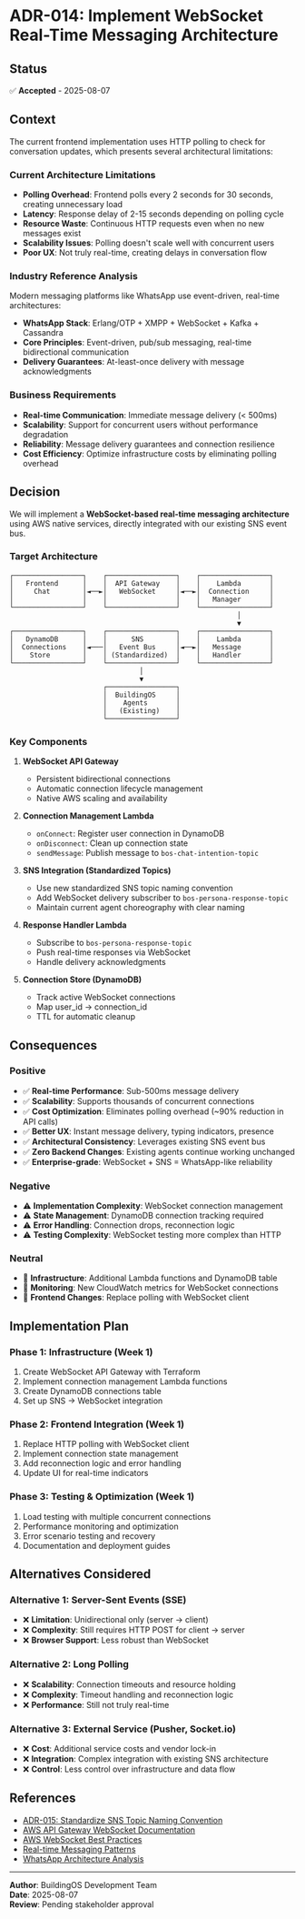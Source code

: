 # ADR-014: Implement WebSocket Real-Time Messaging Architecture

## Status
✅ **Accepted** - 2025-08-07

## Context

The current frontend implementation uses HTTP polling to check for conversation updates, which presents several architectural limitations:

### Current Architecture Limitations
- **Polling Overhead**: Frontend polls every 2 seconds for 30 seconds, creating unnecessary load
- **Latency**: Response delay of 2-15 seconds depending on polling cycle
- **Resource Waste**: Continuous HTTP requests even when no new messages exist
- **Scalability Issues**: Polling doesn't scale well with concurrent users
- **Poor UX**: Not truly real-time, creating delays in conversation flow

### Industry Reference Analysis
Modern messaging platforms like WhatsApp use event-driven, real-time architectures:
- **WhatsApp Stack**: Erlang/OTP + XMPP + WebSocket + Kafka + Cassandra
- **Core Principles**: Event-driven, pub/sub messaging, real-time bidirectional communication
- **Delivery Guarantees**: At-least-once delivery with message acknowledgments

### Business Requirements
- **Real-time Communication**: Immediate message delivery (< 500ms)
- **Scalability**: Support for concurrent users without performance degradation
- **Reliability**: Message delivery guarantees and connection resilience
- **Cost Efficiency**: Optimize infrastructure costs by eliminating polling overhead

## Decision

We will implement a **WebSocket-based real-time messaging architecture** using AWS native services, directly integrated with our existing SNS event bus.

### Target Architecture

```
┌─────────────────┐    ┌─────────────────┐    ┌─────────────────┐
│   Frontend      │    │  API Gateway    │    │    Lambda       │
│     Chat        │◄──►│   WebSocket     │◄──►│  Connection     │
│                 │    │                 │    │   Manager       │
└─────────────────┘    └─────────────────┘    └─────────────────┘
                                                        │
                                                        ▼
┌─────────────────┐    ┌─────────────────┐    ┌─────────────────┐
│   DynamoDB      │    │      SNS        │    │    Lambda       │
│  Connections    │◄───│   Event Bus     │◄──►│   Message       │
│    Store        │    │ (Standardized)  │    │   Handler       │
└─────────────────┘    └─────────────────┘    └─────────────────┘
                                │
                                ▼
                       ┌─────────────────┐
                       │  BuildingOS     │
                       │    Agents       │
                       │   (Existing)    │
                       └─────────────────┘
```

### Key Components

1. **WebSocket API Gateway**
   - Persistent bidirectional connections
   - Automatic connection lifecycle management
   - Native AWS scaling and availability

2. **Connection Management Lambda**
   - `onConnect`: Register user connection in DynamoDB
   - `onDisconnect`: Clean up connection state
   - `sendMessage`: Publish message to `bos-chat-intention-topic`

3. **SNS Integration (Standardized Topics)**
   - Use new standardized SNS topic naming convention
   - Add WebSocket delivery subscriber to `bos-persona-response-topic`
   - Maintain current agent choreography with clear naming

4. **Response Handler Lambda**
   - Subscribe to `bos-persona-response-topic`
   - Push real-time responses via WebSocket
   - Handle delivery acknowledgments

5. **Connection Store (DynamoDB)**
   - Track active WebSocket connections
   - Map user_id → connection_id
   - TTL for automatic cleanup

## Consequences

### Positive
- ✅ **Real-time Performance**: Sub-500ms message delivery
- ✅ **Scalability**: Supports thousands of concurrent connections
- ✅ **Cost Optimization**: Eliminates polling overhead (~90% reduction in API calls)
- ✅ **Better UX**: Instant message delivery, typing indicators, presence
- ✅ **Architectural Consistency**: Leverages existing SNS event bus
- ✅ **Zero Backend Changes**: Existing agents continue working unchanged
- ✅ **Enterprise-grade**: WebSocket + SNS = WhatsApp-like reliability

### Negative
- ⚠️ **Implementation Complexity**: WebSocket connection management
- ⚠️ **State Management**: DynamoDB connection tracking required
- ⚠️ **Error Handling**: Connection drops, reconnection logic
- ⚠️ **Testing Complexity**: WebSocket testing more complex than HTTP

### Neutral
- 🔄 **Infrastructure**: Additional Lambda functions and DynamoDB table
- 🔄 **Monitoring**: New CloudWatch metrics for WebSocket connections
- 🔄 **Frontend Changes**: Replace polling with WebSocket client

## Implementation Plan

### Phase 1: Infrastructure (Week 1)
1. Create WebSocket API Gateway with Terraform
2. Implement connection management Lambda functions
3. Create DynamoDB connections table
4. Set up SNS → WebSocket integration

### Phase 2: Frontend Integration (Week 1)
1. Replace HTTP polling with WebSocket client
2. Implement connection state management
3. Add reconnection logic and error handling
4. Update UI for real-time indicators

### Phase 3: Testing & Optimization (Week 1)
1. Load testing with multiple concurrent connections
2. Performance monitoring and optimization
3. Error scenario testing and recovery
4. Documentation and deployment guides

## Alternatives Considered

### Alternative 1: Server-Sent Events (SSE)
- ❌ **Limitation**: Unidirectional only (server → client)
- ❌ **Complexity**: Still requires HTTP POST for client → server
- ❌ **Browser Support**: Less robust than WebSocket

### Alternative 2: Long Polling
- ❌ **Scalability**: Connection timeouts and resource holding
- ❌ **Complexity**: Timeout handling and reconnection logic
- ❌ **Performance**: Still not truly real-time

### Alternative 3: External Service (Pusher, Socket.io)
- ❌ **Cost**: Additional service costs and vendor lock-in
- ❌ **Integration**: Complex integration with existing SNS architecture
- ❌ **Control**: Less control over infrastructure and data flow

## References

- [ADR-015: Standardize SNS Topic Naming Convention](./015-standardize-sns-topic-naming.md)
- [AWS API Gateway WebSocket Documentation](https://docs.aws.amazon.com/apigateway/latest/developerguide/websocket-api.html)
- [AWS WebSocket Best Practices](https://aws.amazon.com/blogs/compute/announcing-websocket-apis-in-amazon-api-gateway/)
- [Real-time Messaging Patterns](https://martinfowler.com/articles/patterns-of-distributed-systems/messaging.html)
- [WhatsApp Architecture Analysis](https://highscalability.com/whatsapp-architecture/)

---

**Author**: BuildingOS Development Team  
**Date**: 2025-08-07  
**Review**: Pending stakeholder approval
